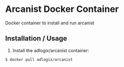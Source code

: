 # Arcanist Docker Container

Docker container to install and run arcanist

## Installation / Usage

1. Install the adlogix/arcanist container:

```sh
$ docker pull adlogix/arcanist
```
